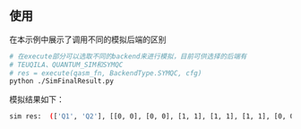 ## 使用
在本示例中展示了调用不同的模拟后端的区别
```sh
# 在execute部分可以选取不同的backend来进行模拟，目前可供选择的后端有
# TEUQILA、QUANTUM_SIM和SYMQC
# res = execute(qasm_fn, BackendType.SYMQC, cfg)
python ./SimFinalResult.py
```
模拟结果如下：
```sh
sim res:  (['Q1', 'Q2'], [[0, 0], [0, 0], [1, 1], [1, 1], [1, 1], [0, 0], [1, 1], [1, 1], [1, 1], [0, 0]])
```
